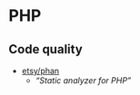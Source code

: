 # PHP

## Code quality

- [etsy/phan](https://github.com/etsy/phan)
  - _“Static analyzer for PHP”_
